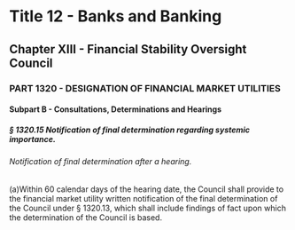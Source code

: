 
# Title 12 - Banks and Banking
## Chapter XIII - Financial Stability Oversight Council
### PART 1320 - DESIGNATION OF FINANCIAL MARKET UTILITIES
#### Subpart B - Consultations, Determinations and Hearings
##### § 1320.15 Notification of final determination regarding systemic importance.
###### Notification of final determination after a hearing.

(a)Within 60 calendar days of the hearing date, the Council shall provide to the financial market utility written notification of the final determination of the Council under § 1320.13, which shall include findings of fact upon which the determination of the Council is based.
